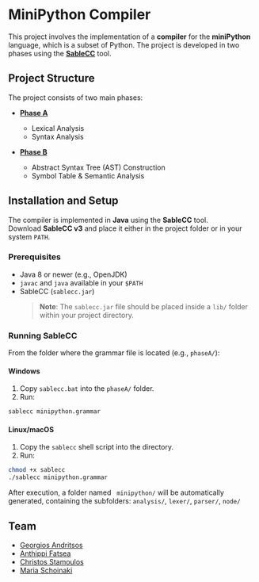 # MiniPython Compiler

This project involves the implementation of a **compiler** for the **miniPython** language, which is a subset of Python. The project is developed in two phases using the **[SableCC](https://sablecc.org)** tool.

## Project Structure

The project consists of two main phases:

- **[Phase A](https://github.com/Anthippi/MiniPythonCompiler/blob/main/Phase%20A)**  
  - Lexical Analysis  
  - Syntax Analysis  

- **[Phase B](https://github.com/Anthippi/MiniPythonCompiler/blob/main/Phase%20B)**  
  - Abstract Syntax Tree (AST) Construction  
  - Symbol Table & Semantic Analysis  

## Installation and Setup

The compiler is implemented in **Java** using the **SableCC** tool.  
Download **SableCC v3** and place it either in the project folder or in your system `PATH`.

### Prerequisites

- Java 8 or newer (e.g., OpenJDK)
- `javac` and `java` available in your `$PATH`
- SableCC (`sablecc.jar`)
  > **Note**: The `sablecc.jar` file should be placed inside a `lib/` folder within your project directory.

### Running SableCC

From the folder where the grammar file is located (e.g., `phaseA/`):

#### Windows

1. Copy `sablecc.bat` into the `phaseA/` folder.
2. Run:
  ```sh
  sablecc minipython.grammar
  ```
#### Linux/macOS
1. Copy the `sablecc` shell script into the directory.
2. Run:
  ```sh
  chmod +x sablecc
  ./sablecc minipython.grammar
  ```
After execution, a folder named ` minipython/` will be automatically generated, containing the subfolders: `analysis/`, `lexer/`, `parser/`, `node/`

## Team 
- [Georgios Andritsos](https://github.com/Andritsos)
- [Anthippi Fatsea](https://github.com/Anthippi)
- [Christos Stamoulos](https://github.com/ChristosStamoulos)
- [Maria Schoinaki](https://github.com/MariaSchoinaki)
